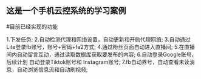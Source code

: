 ## 这是一个手机云控系统的学习案例

#目前已经实现的功能

1.下发任务;
2.自动检测代理和网络设置，自动更新和开启代理网络;
3.自动通过Lite登录fb账号，账号+密码+fa2方式;
4.通过粉丝页面自动进入直播间;
5.在直播间内自动留言互动，通过读取数据库获取要发布的内容;
6.自动登录Google账号，后续计划 自动登录Tiktok账号和 Instagram账号;
7.fb自动养号，自动查看未读消息，自动浏览信息流和自动刷视频;

